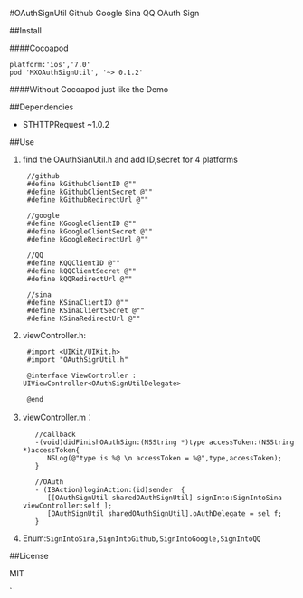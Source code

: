 #OAuthSignUtil
Github Google Sina QQ OAuth Sign

##Install

####Cocoapod
	
	platform:'ios','7.0'
	pod 'MXOAuthSignUtil', '~> 0.1.2'

####Without Cocoapod
	just like the Demo

##Dependencies

 - STHTTPRequest ~1.0.2

##Use
1. find the OAuthSianUtil.h and add ID,secret for 4 platforms
	
		//github
		#define kGithubClientID @""
		#define kGithubClientSecret @""
		#define kGithubRedirectUrl @""
		
		//google
		#define KGoogleClientID @""
		#define kGoogleClientSecret @""
		#define kGoogleRedirectUrl @""
		
		//QQ
		#define KQQClientID @""
		#define kQQClientSecret @""
		#define kQQRedirectUrl @""
		
		//sina
		#define KSinaClientID @""
		#define KSinaClientSecret @""
		#define KSinaRedirectUrl @""
	
2. viewController.h:


		#import <UIKit/UIKit.h>
		#import "OAuthSignUtil.h"
		
		@interface ViewController : UIViewController<OAuthSignUtilDelegate>
		
		@end


3. viewController.m：


		  //callback
		  -(void)didFinishOAuthSign:(NSString *)type accessToken:(NSString *)accessToken{
		     NSLog(@"type is %@ \n accessToken = %@",type,accessToken);
		  }
		
		  //OAuth
		  - (IBAction)loginAction:(id)sender  {
		     [[OAuthSignUtil sharedOAuthSignUtil] signInto:SignIntoSina viewController:self ];
		     [OAuthSignUtil sharedOAuthSignUtil].oAuthDelegate = sel f;
		  }

 
   
6. Enum:`SignIntoSina,SignIntoGithub,SignIntoGoogle,SignIntoQQ`

##License

MIT












`
